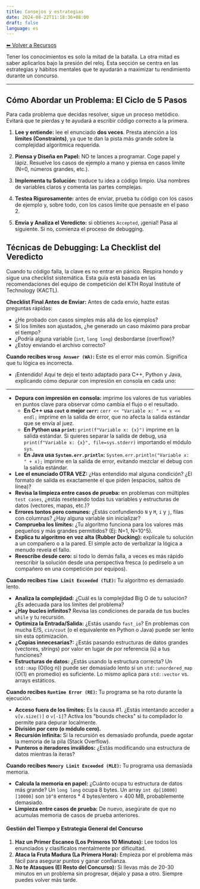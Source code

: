 ```yaml
---
title: Consejos y estrategias
date: 2024-08-22T11:18:36+08:00
draft: false
language: es
---
```


[⬅ Volver a Recursos](../)


Tener los conocimientos es solo la mitad de la batalla. La otra mitad es saber aplicarlos bajo la presión del reloj. Esta sección se centra en las estrategias y hábitos mentales que te ayudarán a maximizar tu rendimiento durante un concurso.

---

## Cómo Abordar un Problema: El Ciclo de 5 Pasos

Para cada problema que decidas resolver, sigue un proceso metódico. Evitará que te pierdas y te ayudará a escribir código correcto a la primera.

1.  **Lee y entiende:** lee el enunciado **dos veces**. Presta atención a los **límites (Constraints)**, ya que te dan la pista más grande sobre la complejidad algorítmica requerida.
2.  **Piensa y Diseña en Papel:** NO te lances a programar. Coge papel y lápiz. Resuelve los casos de ejemplo a mano y piensa en casos límite (N=0, números grandes, etc.).
3.  **Implementa tu Solución:** traduce tu idea a código limpio. Usa nombres de variables claros y comenta las partes complejas.

4.  **Testea Rigurosamente:** antes de enviar, prueba tu código con los casos de ejemplo y, sobre todo, con los casos límite que pensaste en el paso 2.

5.  **Envía y Analiza el Veredicto:** si obtienes `Accepted`, ¡genial! Pasa al siguiente. Si no, comienza el proceso de debugging.

## Técnicas de Debugging: La Checklist del Veredicto

Cuando tu código falla, la clave es no entrar en pánico. Respira hondo y sigue una checklist sistemática. Esta guía está basada en las recomendaciones del equipo de competición del KTH Royal Institute of Technology (KACTL).

**Checklist Final Antes de Enviar:**
Antes de cada envío, hazte estas preguntas rápidas:
*   ¿He probado con casos simples más allá de los ejemplos?
*   Si los límites son ajustados, ¿he generado un caso máximo para probar el tiempo?
*   ¿Podría alguna variable (`int`, `long long`) desbordarse (overflow)?
*   ¿Estoy enviando el archivo correcto?

**Cuando recibes `Wrong Answer (WA)`:**
Este es el error más común. Significa que tu lógica es incorrecta.

*   ¡Entendido! Aquí te dejo el texto adaptado para C++, Python y Java, explicando cómo depurar con impresión en consola en cada uno:

---

* **Depura con impresión en consola:** imprime los valores de tus variables en puntos clave para observar cómo cambia el flujo o el resultado.
    - **En C++ usa `cout` o mejor `cerr`:**
  `cerr << "Variable x: " << x << endl;` imprime en la salida de error, que no afecta la salida estándar que se envía al juez.
    - **En Python usa `print`:**
  `print(f"Variable x: {x}")` imprime en la salida estándar. Si quieres separar la salida de debug, usa `print(f"Variable x: {x}", file=sys.stderr)` importando el módulo `sys`.
  - **En Java usa `System.err.println`:**
  `System.err.println("Variable x: " + x);` imprime en la salida de error, evitando mezclar el debug con la salida estándar.
*   **Lee el enunciado OTRA VEZ:** ¿Has entendido mal alguna condición? ¿El formato de salida es exactamente el que piden (espacios, saltos de línea)?
*   **Revisa la limpieza entre casos de prueba:** en problemas con múltiples `test cases`, ¿estás reseteando todas tus variables y estructuras de datos (vectores, mapas, etc.)?
*   **Errores tontos pero comunes:** ¿Estás confundiendo `N` y `M`, `i` y `j`, filas con columnas? ¿Hay alguna variable sin inicializar?
*   **Comprueba los límites:** ¿Tu algoritmo funciona para los valores más pequeños y más grandes permitidos? (Ej: N=1, N=10^5).
*   **Explica tu algoritmo en voz alta (Rubber Ducking):** explícale tu solución a un compañero o a la pared. El simple acto de verbalizar la lógica a menudo revela el fallo.
*   **Reescribe desde cero:** si todo lo demás falla, a veces es más rápido reescribir la solución desde una perspectiva fresca (o pedírselo a un compañero en una competición por equipos).

**Cuando recibes `Time Limit Exceeded (TLE)`:**
Tu algoritmo es demasiado lento.

*   **Analiza la complejidad:** ¿Cuál es la complejidad Big O de tu solución? ¿Es adecuada para los límites del problema?
*   **¿Hay bucles infinitos?** Revisa las condiciones de parada de tus bucles `while` y tu recursión.
*   **Optimiza la Entrada/Salida:** ¿Estás usando `fast_io`? En problemas con mucha E/S, `cin/cout` (o el equivalente en Python o Java) puede ser lento sin esta optimización.
*   **¿Copias innecesarias?:** ¿Estás pasando estructuras de datos grandes (vectores, strings) por valor en lugar de por referencia (`&`) a tus funciones?
*   **Estructuras de datos:** ¿Estás usando la estructura correcta? Un `std::map` (O(log n)) puede ser demasiado lento si un `std::unordered_map` (O(1) en promedio) es suficiente. Lo mismo aplica para `std::vector` vs. arrays estáticos.

**Cuando recibes `Runtime Error (RE)`:**
Tu programa se ha roto durante la ejecución.

*   **Acceso fuera de los límites:** Es la causa #1. ¿Estás intentando acceder a `v[v.size()]` o `v[-1]`? Activa los "bounds checks" si tu compilador lo permite para depurar localmente.
*   **División por cero (o módulo cero).**
*   **Recursión infinita:** Si la recursión es demasiado profunda, puede agotar la memoria de la pila (Stack Overflow).
*   **Punteros o iteradores inválidos:** ¿Estás modificando una estructura de datos mientras la iteras?

**Cuando recibes `Memory Limit Exceeded (MLE)`:**
Tu programa usa demasiada memoria.

*   **Calcula la memoria en papel:** ¿Cuánto ocupa tu estructura de datos más grande? Un `long long` ocupa 8 bytes. Un array `int dp[10000][10000]` son `10^8` enteros * 4 bytes/entero = 400 MB, probablemente demasiado.
*   **Limpieza entre casos de prueba:** De nuevo, asegúrate de que no acumulas memoria de casos de prueba anteriores.

#### Gestión del Tiempo y Estrategia General del Concurso

1.  **Haz un Primer Escaneo (Los Primeros 10 Minutos):** Lee todos los enunciados y clasifícalos mentalmente por dificultad.
2.  **Ataca la Fruta Madura (La Primera Hora):** Empieza por el problema más fácil para asegurar puntos y ganar confianza.
3.  **No te Atasques (El Resto del Concurso):** Si llevas más de 20-30 minutos en un problema sin progresar, déjalo y pasa a otro. Siempre puedes volver más tarde.